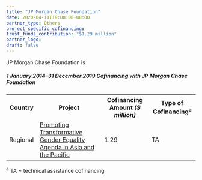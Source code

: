 ```yaml
---
title: "JP Morgan Chase Foundation"
date: 2020-04-11T19:08:08+08:00
partner_type: Others
project_specific_cofinancing:
trust_funds_contribution: "$1.29 million"
partner_logo:
draft: false
---
```


JP Morgan Chase Foundation is

##### _1 January 2014–31 December 2019_ Cofinancing with JP Morgan Chase Foundation

<table class="table table-striped table-bordered">

<tr>
<th>Country</th>
<th>Project</th>
<th>Cofinancing Amount <em>($ million)</em></th>
<th>Type of Cofinancing<sup>a</sup></th>
</tr>
<tr>
<td>Regional</td>
<td><a
href="https://www.adb.org/projects/52214-001/main" target="_blank">Promoting Transformative Gender Equality Agenda in Asia and the Pacific</a></td>
<td>1.29 </td>
<td>TA</td>
</tr>
</table>


<p class="dr-footnote"><sup>a</sup> TA = technical assistance cofinancing</p>
